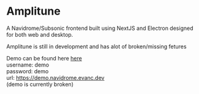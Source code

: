 # Amplitune

A Navidrome/Subsonic frontend built using NextJS and Electron designed for both web and desktop.

Amplitune is still in development and has alot of broken/missing fetures

Demo can be found here [here](https://amplitune.clfy.evanc.dev) 
\
username: demo
\
password: demo
\
url: https://demo.navidrome.evanc.dev
\
(demo is currently broken)